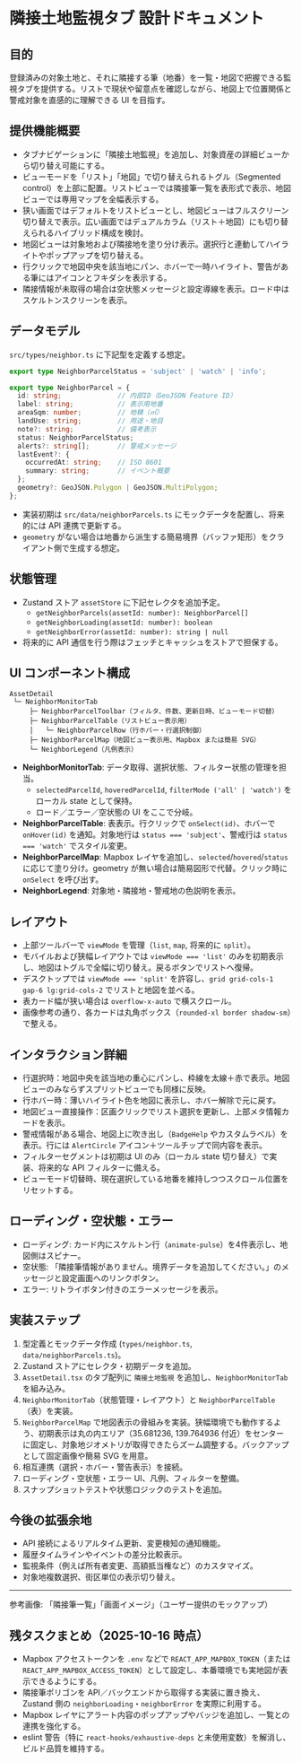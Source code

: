 # 隣接土地監視タブ 設計ドキュメント

## 目的
登録済みの対象土地と、それに隣接する筆（地番）を一覧・地図で把握できる監視タブを提供する。リストで現状や留意点を確認しながら、地図上で位置関係と警戒対象を直感的に理解できる UI を目指す。

## 提供機能概要
- タブナビゲーションに「隣接土地監視」を追加し、対象資産の詳細ビューから切り替え可能にする。
- ビューモードを「リスト」「地図」で切り替えられるトグル（Segmented control）を上部に配置。リストビューでは隣接筆一覧を表形式で表示、地図ビューでは専用マップを全幅表示する。
- 狭い画面ではデフォルトをリストビューとし、地図ビューはフルスクリーン切り替えで表示。広い画面ではデュアルカラム（リスト＋地図）にも切り替えられるハイブリッド構成を検討。
- 地図ビューは対象地および隣接地を塗り分け表示。選択行と連動してハイライトやポップアップを切り替える。
- 行クリックで地図中央を該当地にパン、ホバーで一時ハイライト、警告がある筆にはアイコンとフキダシを表示する。
- 隣接情報が未取得の場合は空状態メッセージと設定導線を表示。ロード中はスケルトンスクリーンを表示。

## データモデル
`src/types/neighbor.ts` に下記型を定義する想定。

```ts
export type NeighborParcelStatus = 'subject' | 'watch' | 'info';

export type NeighborParcel = {
  id: string;              // 内部ID（GeoJSON Feature ID）
  label: string;           // 表示用地番
  areaSqm: number;         // 地積（㎡）
  landUse: string;         // 用途・地目
  note?: string;           // 備考表示
  status: NeighborParcelStatus;
  alerts?: string[];       // 警戒メッセージ
  lastEvent?: {
    occurredAt: string;    // ISO 8601
    summary: string;       // イベント概要
  };
  geometry?: GeoJSON.Polygon | GeoJSON.MultiPolygon;
};
```

- 実装初期は `src/data/neighborParcels.ts` にモックデータを配置し、将来的には API 連携で更新する。
- `geometry` がない場合は地番から派生する簡易境界（バッファ矩形）をクライアント側で生成する想定。

## 状態管理
- Zustand ストア `assetStore` に下記セレクタを追加予定。
  - `getNeighborParcels(assetId: number): NeighborParcel[]`
  - `getNeighborLoading(assetId: number): boolean`
  - `getNeighborError(assetId: number): string | null`
- 将来的に API 通信を行う際はフェッチとキャッシュをストアで担保する。

## UI コンポーネント構成

```
AssetDetail
 └─ NeighborMonitorTab
     ├─ NeighborParcelToolbar（フィルタ、件数、更新日時、ビューモード切替）
     ├─ NeighborParcelTable（リストビュー表示用）
     │   └─ NeighborParcelRow（行ホバー・行選択制御）
     ├─ NeighborParcelMap（地図ビュー表示用、Mapbox または簡易 SVG）
     └─ NeighborLegend（凡例表示）
```

- **NeighborMonitorTab**: データ取得、選択状態、フィルター状態の管理を担当。
  - `selectedParcelId`, `hoveredParcelId`, `filterMode ('all' | 'watch')` をローカル state として保持。
  - ロード／エラー／空状態の UI をここで分岐。
- **NeighborParcelTable**: 表表示。行クリックで `onSelect(id)`、ホバーで `onHover(id)` を通知。対象地行は `status === 'subject'`、警戒行は `status === 'watch'` でスタイル変更。
- **NeighborParcelMap**: Mapbox レイヤを追加し、`selected`/`hovered`/`status` に応じて塗り分け。geometry が無い場合は簡易図形で代替。クリック時に `onSelect` を呼び出す。
- **NeighborLegend**: 対象地・隣接地・警戒地の色説明を表示。

## レイアウト
- 上部ツールバーで `viewMode` を管理（`list`, `map`, 将来的に `split`）。
- モバイルおよび狭幅レイアウトでは `viewMode === 'list'` のみを初期表示し、地図はトグルで全幅に切り替え。戻るボタンでリストへ復帰。
- デスクトップでは `viewMode === 'split'` を許容し、`grid grid-cols-1 gap-6 lg:grid-cols-2` でリストと地図を並べる。
- 表カード幅が狭い場合は `overflow-x-auto` で横スクロール。
- 画像参考の通り、各カードは丸角ボックス（`rounded-xl border shadow-sm`）で整える。

## インタラクション詳細
- 行選択時：地図中央を該当地の重心にパンし、枠線を太線＋赤で表示。地図ビューのみならずスプリットビューでも同様に反映。
- 行ホバー時：薄いハイライト色を地図に表示し、ホバー解除で元に戻す。
- 地図ビュー直接操作：区画クリックでリスト選択を更新し、上部メタ情報カードを表示。
- 警戒情報がある場合、地図上に吹き出し（`BadgeHelp` やカスタムラベル）を表示。行には `AlertCircle` アイコン＋ツールチップで同内容を表示。
- フィルターセグメントは初期は UI のみ（ローカル state 切り替え）で実装、将来的な API フィルターに備える。
- ビューモード切替時、現在選択している地番を維持しつつスクロール位置をリセットする。

## ローディング・空状態・エラー
- ローディング: カード内にスケルトン行（`animate-pulse`）を4件表示し、地図側はスピナー。
- 空状態: 「隣接筆情報がありません。境界データを追加してください。」のメッセージと設定画面へのリンクボタン。
- エラー: リトライボタン付きのエラーメッセージを表示。

## 実装ステップ
1. 型定義とモックデータ作成 (`types/neighbor.ts`, `data/neighborParcels.ts`)。
2. Zustand ストアにセレクタ・初期データを追加。
3. `AssetDetail.tsx` のタブ配列に `隣接土地監視` を追加し、`NeighborMonitorTab` を組み込み。
4. `NeighborMonitorTab`（状態管理・レイアウト）と `NeighborParcelTable`（表）を実装。
5. `NeighborParcelMap` で地図表示の骨組みを実装。狭幅環境でも動作するよう、初期表示は丸の内エリア（35.681236, 139.764936 付近）をセンターに固定し、対象地ジオメトリが取得できたらズーム調整する。バックアップとして固定画像や簡易 SVG を用意。
6. 相互連携（選択・ホバー・警告表示）を接続。
7. ローディング・空状態・エラー UI、凡例、フィルターを整備。
8. スナップショットテストや状態ロジックのテストを追加。

## 今後の拡張余地
- API 接続によるリアルタイム更新、変更検知の通知機能。
- 履歴タイムラインやイベントの差分比較表示。
- 監視条件（例えば所有者変更、高額抵当権など）のカスタマイズ。
- 対象地複数選択、街区単位の表示切り替え。

---
参考画像: 「隣接筆一覧」「画面イメージ」（ユーザー提供のモックアップ）

## 残タスクまとめ（2025-10-16 時点）
- Mapbox アクセストークンを `.env` などで `REACT_APP_MAPBOX_TOKEN`（または `REACT_APP_MAPBOX_ACCESS_TOKEN`）として設定し、本番環境でも実地図が表示できるようにする。
- 隣接筆ポリゴンを API／バックエンドから取得する実装に置き換え、Zustand 側の `neighborLoading`・`neighborError` を実際に利用する。
- Mapbox レイヤにアラート内容のポップアップやバッジを追加し、一覧との連携を強化する。
- eslint 警告（特に `react-hooks/exhaustive-deps` と未使用変数）を解消し、ビルド品質を維持する。
